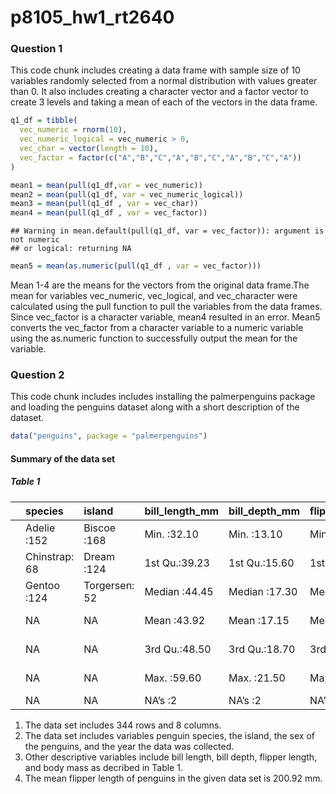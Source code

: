 p8105\_hw1\_rt2640
================

### Question 1

This code chunk includes creating a data frame with sample size of 10
variables randomly selected from a normal distribution with values
greater than 0. It also includes creating a character vector and a
factor vector to create 3 levels and taking a mean of each of the
vectors in the data frame.

``` r
q1_df = tibble(
  vec_numeric = rnorm(10),
  vec_numeric_logical = vec_numeric > 0,
  vec_char = vector(length = 10),
  vec_factor = factor(c("A","B","C","A","B","C","A","B","C","A"))
)
```

``` r
mean1 = mean(pull(q1_df,var = vec_numeric))
mean2 = mean(pull(q1_df, var = vec_numeric_logical))
mean3 = mean(pull(q1_df , var = vec_char))
mean4 = mean(pull(q1_df , var = vec_factor))
```

    ## Warning in mean.default(pull(q1_df, var = vec_factor)): argument is not numeric
    ## or logical: returning NA

``` r
mean5 = mean(as.numeric(pull(q1_df , var = vec_factor)))
```

Mean 1-4 are the means for the vectors from the original data frame.The
mean for variables vec\_numeric, vec\_logical, and vec\_character were
calculated using the pull function to pull the variables from the data
frames. Since vec\_factor is a character variable, mean4 resulted in an
error. Mean5 converts the vec\_factor from a character variable to a
numeric variable using the as.numeric function to successfully output
the mean for the variable.

### Question 2

This code chunk includes includes installing the palmerpenguins package
and loading the penguins dataset along with a short description of the
dataset.

``` r
data("penguins", package = "palmerpenguins")
```

#### Summary of the data set

##### Table 1

|     | species       | island        | bill\_length\_mm | bill\_depth\_mm | flipper\_length\_mm | body\_mass\_g | sex        | year         |
|:----|:--------------|:--------------|:-----------------|:----------------|:--------------------|:--------------|:-----------|:-------------|
|     | Adelie :152   | Biscoe :168   | Min. :32.10      | Min. :13.10     | Min. :172.0         | Min. :2700    | female:165 | Min. :2007   |
|     | Chinstrap: 68 | Dream :124    | 1st Qu.:39.23    | 1st Qu.:15.60   | 1st Qu.:190.0       | 1st Qu.:3550  | male :168  | 1st Qu.:2007 |
|     | Gentoo :124   | Torgersen: 52 | Median :44.45    | Median :17.30   | Median :197.0       | Median :4050  | NA’s : 11  | Median :2008 |
|     | NA            | NA            | Mean :43.92      | Mean :17.15     | Mean :200.9         | Mean :4202    | NA         | Mean :2008   |
|     | NA            | NA            | 3rd Qu.:48.50    | 3rd Qu.:18.70   | 3rd Qu.:213.0       | 3rd Qu.:4750  | NA         | 3rd Qu.:2009 |
|     | NA            | NA            | Max. :59.60      | Max. :21.50     | Max. :231.0         | Max. :6300    | NA         | Max. :2009   |
|     | NA            | NA            | NA’s :2          | NA’s :2         | NA’s :2             | NA’s :2       | NA         | NA           |

1.  The data set includes 344 rows and 8 columns.
2.  The data set includes variables penguin species, the island, the sex
    of the penguins, and the year the data was collected.
3.  Other descriptive variables include bill length, bill depth, flipper
    length, and body mass as decribed in Table 1.
4.  The mean flipper length of penguins in the given data set is
    200.92 mm.
